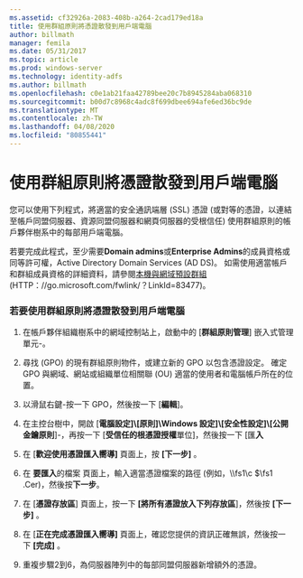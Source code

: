 ```yaml
---
ms.assetid: cf32926a-2083-408b-a264-2cad179ed18a
title: 使用群組原則將憑證散發到用戶端電腦
author: billmath
manager: femila
ms.date: 05/31/2017
ms.topic: article
ms.prod: windows-server
ms.technology: identity-adfs
ms.author: billmath
ms.openlocfilehash: c0e1ab21faa42789bee20c7b8945284aba068310
ms.sourcegitcommit: b00d7c8968c4adc8f699dbee694afe6ed36bc9de
ms.translationtype: MT
ms.contentlocale: zh-TW
ms.lasthandoff: 04/08/2020
ms.locfileid: "80855441"
---
```

# <a name="distribute-certificates-to-client-computers-by-using-group-policy"></a>使用群組原則將憑證散發到用戶端電腦


您可以使用下列程式，將適當的安全通訊端層 \(SSL\) 憑證 \(或對等的憑證，以連結至帳戶同盟伺服器、資源同盟伺服器和網頁伺服器的受根信任\) 使用群組原則的帳戶夥伴樹系中的每部用戶端電腦。  
  
若要完成此程式，至少需要**Domain admins**或**Enterprise Admins**的成員資格或同等許可權，Active Directory Domain Services \(AD DS\)。  如需使用適當帳戶和群組成員資格的詳細資料，請參閱[本機與網域預設群組](https://go.microsoft.com/fwlink/?LinkId=83477)\(HTTP：\/\/go.microsoft.com\/fwlink\/？LinkId\=83477\)。   
  
### <a name="to-distribute-certificates-to-client-computers-by-using-group-policy"></a>若要使用群組原則將憑證散發到用戶端電腦  
  
1.  在帳戶夥伴組織樹系中的網域控制站上，啟動中的 [**群組原則管理**] 嵌入式管理單元\-。  
  
2.  尋找 \(GPO\) 的現有群組原則物件，或建立新的 GPO 以包含憑證設定。 確定 GPO 與網域、網站或組織單位相關聯 \(OU\) 適當的使用者和電腦帳戶所在的位置。  
  
3.  以滑鼠右鍵\-按一下 GPO，然後按一下 [**編輯**]。  
  
4.  在主控台樹中，開啟 [**電腦設定]\\[原則]\\Windows 設定]\\[安全性設定]\\[公開金鑰原則**]\-，再按一下 [**受信任的根憑證授權**單位]，然後按一下 [匯**入**  
  
5.  在 [**歡迎使用憑證匯入嚮導]** 頁面上，按 **[下一步]** 。  
  
6.  在 **要匯入**的檔案 頁面上，輸入適當憑證檔案的路徑 \(例如，\\\\fs1\\c $\\fs1 .Cer\)，然後按**下一步**。  
  
7.  在 [**憑證存放區**] 頁面上，按一下 **[將所有憑證放入下列存放區**]，然後按 **[下一步]** 。  
  
8.  在 [**正在完成憑證匯入嚮導]** 頁面上，確認您提供的資訊正確無誤，然後按一下 **[完成]** 。  
  
9. 重複步驟2到6，為伺服器陣列中的每部同盟伺服器新增額外的憑證。  

